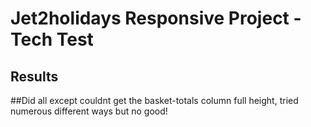 # Jet2holidays Responsive Project - Tech Test

##  Results

##Did all except couldnt get the basket-totals column full height, tried numerous different ways but no good!



